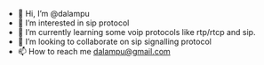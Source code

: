 - 👋 Hi, I’m @dalampu
- 👀 I’m interested in sip protocol
- 🌱 I’m currently learning some voip protocols like rtp/rtcp and sip.
- 💞️ I’m looking to collaborate on sip signalling protocol
- 📫 How to reach me dalampu@gmail.com

<!---
dalampu/dalampu is a ✨ special ✨ repository because its `README.md` (this file) appears on your GitHub profile.
You can click the Preview link to take a look at your changes.
--->
